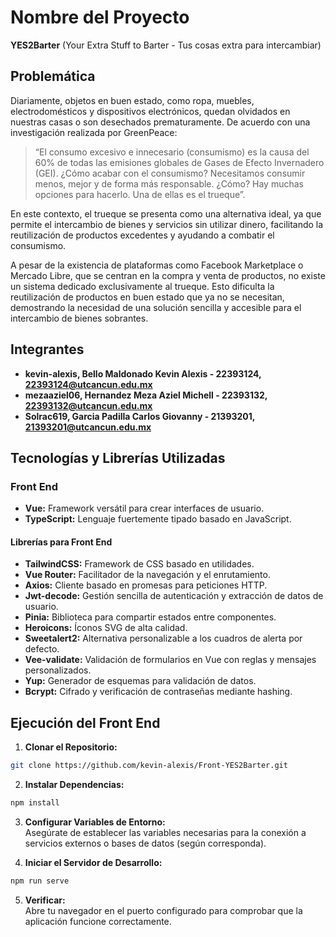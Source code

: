 # Nombre del Proyecto 

**YES2Barter** (Your Extra Stuff to Barter - Tus cosas extra para intercambiar)

## Problemática

Diariamente, objetos en buen estado, como ropa, muebles, electrodomésticos y dispositivos electrónicos, quedan olvidados en nuestras casas o son desechados prematuramente. De acuerdo con una investigación realizada por GreenPeace:

> “El consumo excesivo e innecesario (consumismo) es la causa del 60% de todas las emisiones globales de Gases de Efecto Invernadero (GEI). ¿Cómo acabar con el consumismo? Necesitamos consumir menos, mejor y de forma más responsable. ¿Cómo? Hay muchas opciones para hacerlo. Una de ellas es el trueque”.

En este contexto, el trueque se presenta como una alternativa ideal, ya que permite el intercambio de bienes y servicios sin utilizar dinero, facilitando la reutilización de productos excedentes y ayudando a combatir el consumismo.

A pesar de la existencia de plataformas como Facebook Marketplace o Mercado Libre, que se centran en la compra y venta de productos, no existe un sistema dedicado exclusivamente al trueque. Esto dificulta la reutilización de productos en buen estado que ya no se necesitan, demostrando la necesidad de una solución sencilla y accesible para el intercambio de bienes sobrantes.

## Integrantes
- **kevin-alexis, Bello Maldonado Kevin Alexis - 22393124, 22393124@utcancun.edu.mx**
- **mezaaziel06, Hernandez Meza Aziel Michell - 22393132, 22393132@utcancun.edu.mx**
- **Solrac619, Garcia Padilla Carlos Giovanny - 21393201, 21393201@utcancun.edu.mx**

## Tecnologías y Librerías Utilizadas

### Front End

- **Vue:** Framework versátil para crear interfaces de usuario.
- **TypeScript:** Lenguaje fuertemente tipado basado en JavaScript.

#### Librerías para Front End

- **TailwindCSS:** Framework de CSS basado en utilidades.
- **Vue Router:** Facilitador de la navegación y el enrutamiento.
- **Axios:** Cliente basado en promesas para peticiones HTTP.
- **Jwt-decode:** Gestión sencilla de autenticación y extracción de datos de usuario.
- **Pinia:** Biblioteca para compartir estados entre componentes.
- **Heroicons:** Íconos SVG de alta calidad.
- **Sweetalert2:** Alternativa personalizable a los cuadros de alerta por defecto.
- **Vee-validate:** Validación de formularios en Vue con reglas y mensajes personalizados.
- **Yup:** Generador de esquemas para validación de datos.
- **Bcrypt:** Cifrado y verificación de contraseñas mediante hashing.

## Ejecución del Front End

1. **Clonar el Repositorio:**
``` bash
git clone https://github.com/kevin-alexis/Front-YES2Barter.git
```
 
2. **Instalar Dependencias:**
``` bash
npm install
```
3. **Configurar Variables de Entorno:**  
Asegúrate de establecer las variables necesarias para la conexión a servicios externos o bases de datos (según corresponda).

4. **Iniciar el Servidor de Desarrollo:**
``` bash
npm run serve
```
5. **Verificar:**  
Abre tu navegador en  el puerto configurado para comprobar que la aplicación funcione correctamente.
